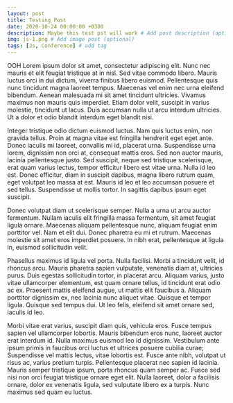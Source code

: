 ```yaml
---
layout: post
title: Testing Post
date: 2020-10-24 00:00:00 +0300
description: Maybe this test pst will work # Add post description (optional)
img: js-1.png # Add image post (optional)
tags: [Js, Conference] # add tag
---
```


OOH Lorem ipsum dolor sit amet, consectetur adipiscing elit. Nunc nec mauris et elit feugiat tristique at in nisl. Sed vitae commodo libero. Mauris luctus orci in dui dictum, viverra finibus libero euismod. Pellentesque quis nunc tincidunt magna laoreet tempus. Maecenas vel enim nec urna eleifend bibendum. Aenean malesuada mi sit amet tincidunt ultricies. Vivamus maximus non mauris quis imperdiet. Etiam dolor velit, suscipit in varius molestie, tincidunt ut lacus. Duis accumsan nulla ut arcu interdum ultricies. Ut a dolor et odio blandit interdum eget blandit nisi.

Integer tristique odio dictum euismod luctus. Nam quis luctus enim, non gravida tellus. Proin at magna vitae est fringilla hendrerit eget eget ante. Donec iaculis mi laoreet, convallis mi id, placerat urna. Suspendisse urna lorem, dignissim non orci at, consequat mattis eros. Sed non auctor mauris, lacinia pellentesque justo. Sed suscipit, neque sed tristique scelerisque, erat quam varius lectus, tempor efficitur libero est vitae urna. Nulla id leo est. Donec efficitur, diam in suscipit dapibus, magna libero rutrum quam, eget volutpat leo massa at est. Mauris id leo et leo accumsan posuere et sed tellus. Suspendisse ut mollis tortor. In sagittis dapibus ipsum eget suscipit.

Donec volutpat diam ut scelerisque semper. Nulla a urna ut arcu auctor fermentum. Nullam iaculis elit fringilla massa fermentum, sit amet feugiat ligula ornare. Maecenas aliquam pellentesque nunc, aliquam feugiat enim porttitor vel. Nam et elit dui. Donec pharetra eu mi et rutrum. Maecenas molestie sit amet eros imperdiet posuere. In nibh erat, pellentesque at ligula in, euismod sollicitudin velit.

Phasellus maximus id ligula vel porta. Nulla facilisi. Morbi a tincidunt velit, id rhoncus arcu. Mauris pharetra sapien vulputate, venenatis diam at, ultricies purus. Duis egestas sollicitudin tortor, in placerat arcu. Aliquam varius, justo vitae ullamcorper elementum, est quam ornare tellus, id tincidunt erat odio ac ex. Praesent mattis eleifend augue, ut mattis elit faucibus a. Aliquam porttitor dignissim ex, nec lacinia nunc aliquet vitae. Quisque et tempor ligula. Quisque sed tempus dui. Ut leo felis, eleifend sit amet ornare sed, iaculis id leo.

Morbi vitae erat varius, suscipit diam quis, vehicula eros. Fusce tempus sapien vel ullamcorper lobortis. Mauris bibendum eros nunc, laoreet auctor erat interdum id. Nulla maximus euismod leo id dignissim. Vestibulum ante ipsum primis in faucibus orci luctus et ultrices posuere cubilia curae; Suspendisse vel mattis lectus, vitae lobortis est. Fusce ante nibh, volutpat ut risus ac, varius pretium turpis. Pellentesque placerat nec sapien id lacinia. Mauris semper tristique ipsum, porta rhoncus quam semper ac. Fusce sed nisi non orci feugiat tristique ornare eget elit. Nulla laoreet, dolor a facilisis ornare, dolor ex venenatis ligula, sed vulputate libero ex a turpis. Nunc maximus sed quam eu luctus.
